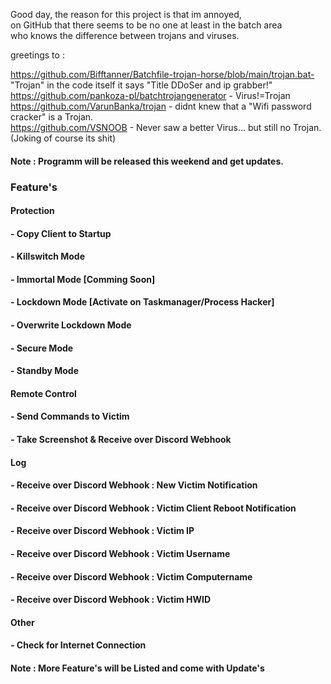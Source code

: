 Good day, the reason for this project is that im annoyed,<br />
on GitHub that there seems to be no one at least in the batch area <br />
who knows the difference between trojans and viruses.<br />

greetings to :

https://github.com/Bifftanner/Batchfile-trojan-horse/blob/main/trojan.bat- "Trojan" in the code itself it says "Title DDoSer and ip grabber!"<br />
https://github.com/pankoza-pl/batchtrojangenerator                       - Virus!=Trojan<br />
https://github.com/VarunBanka/trojan                                     - didnt knew that a "Wifi password cracker" is a Trojan.<br />
https://github.com/VSNOOB                                                - Never saw a better Virus... but still no Trojan. (Joking of course its shit)<br />

#### Note : Programm will be released this weekend and get updates.



### Feature's

#### Protection
#### 	- Copy Client to Startup
#### 	- Killswitch Mode
#### 	- Immortal Mode [Comming Soon]
#### 	- Lockdown Mode [Activate on Taskmanager/Process Hacker]
#### 	- Overwrite Lockdown Mode
#### 	- Secure Mode
####	- Standby Mode

#### Remote Control 
#### 	- Send Commands to Victim
#### 	- Take Screenshot & Receive over Discord Webhook

#### Log
#### 	- Receive over Discord Webhook : New Victim Notification
#### 	- Receive over Discord Webhook : Victim Client Reboot Notification
#### 	- Receive over Discord Webhook : Victim IP
#### 	- Receive over Discord Webhook : Victim Username
#### 	- Receive over Discord Webhook : Victim Computername
#### 	- Receive over Discord Webhook : Victim HWID

#### Other
#### 	- Check for Internet Connection

#### Note : More Feature's will be Listed and come with Update's